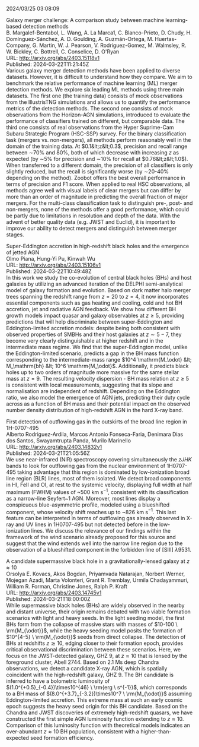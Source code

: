 2024/03/25 03:08:09  

Galaxy merger challenge: A comparison study between machine
  learning-based detection methods  
B. Margalef-Bentabol, L. Wang, A. La Marca1, C. Blanco-Prieto, D. Chudy, H. Domínguez-Sánchez, A. D. Goulding, A. Guzmán-Ortega, M. Huertas-Company, G. Martin, W. J. Pearson, V. Rodriguez-Gomez, M. Walmsley, R. W. Bickley, C. Bottrell, C. Conselice, D. O'Ryan  
URL: http://arxiv.org/abs/2403.15118v1  
Published: 2024-03-22T11:21:45Z  
  Various galaxy merger detection methods have been applied to diverse datasets. However, it is difficult to understand how they compare. We aim to benchmark the relative performance of machine learning (ML) merger detection methods. We explore six leading ML methods using three main datasets. The first one (the training data) consists of mock observations from the IllustrisTNG simulations and allows us to quantify the performance metrics of the detection methods. The second one consists of mock observations from the Horizon-AGN simulations, introduced to evaluate the performance of classifiers trained on different, but comparable data. The third one consists of real observations from the Hyper Suprime-Cam Subaru Strategic Program (HSC-SSP) survey. For the binary classification task (mergers vs. non-mergers), all methods perform reasonably well in the domain of the training data. At $0.1&lt;z&lt;0.3$, precision and recall range between $\sim$70\% and 80\%, both of which decrease with increasing $z$ as expected (by $\sim$5\% for precision and $\sim$10\% for recall at $0.76&lt;z&lt;1.0$). When transferred to a different domain, the precision of all classifiers is only slightly reduced, but the recall is significantly worse (by $\sim$20-40\% depending on the method). Zoobot offers the best overall performance in terms of precision and F1 score. When applied to real HSC observations, all methods agree well with visual labels of clear mergers but can differ by more than an order of magnitude in predicting the overall fraction of major mergers. For the multi-class classification task to distinguish pre-, post- and non-mergers, none of the methods offer a good performance, which could be partly due to limitations in resolution and depth of the data. With the advent of better quality data (e.g. JWST and Euclid), it is important to improve our ability to detect mergers and distinguish between merger stages.   

Super-Eddington accretion in high-redshift black holes and the emergence
  of jetted AGN  
Olmo Piana, Hung-Yi Pu, Kinwah Wu  
URL: http://arxiv.org/abs/2403.15106v1  
Published: 2024-03-22T10:49:48Z  
  In this work we study the co-evolution of central black holes (BHs) and host galaxies by utilizing an advanced iteration of the DELPHI semi-analytical model of galaxy formation and evolution. Based on dark matter halo merger trees spanning the redshift range from $z=20$ to $z=4$, it now incorporates essential components such as gas heating and cooling, cold and hot BH accretion, jet and radiative AGN feedback. We show how different BH growth models impact quasar and galaxy observables at $z \geq 5$, providing predictions that will help discriminate between super-Eddington and Eddington-limited accretion models: despite being both consistent with observed properties of SMBHs and their host galaxies at $z \sim 5-7$, they become very clearly distinguishable at higher redshift and in the intermediate mass regime. We find that the super-Eddington model, unlike the Eddington-limited scenario, predicts a gap in the BH mass function corresponding to the intermediate-mass range $10^4 \mathrm{M_\odot} &lt; M_\mathrm{bh} &lt; 10^6 \mathrm{M_\odot}$. Additionally, it predicts black holes up to two orders of magnitude more massive for the same stellar mass at $z=9$. The resulting velocity dispersion - BH mass relation at $z \geq 5$ is consistent with local measurements, suggesting that its slope and normalisation are independent of redshift. Depending on the Eddington ratio, we also model the emergence of AGN jets, predicting their duty cycle across as a function of BH mass and their potential impact on the observed number density distribution of high-redshift AGN in the hard X-ray band.   

First detection of outflowing gas in the outskirts of the broad line
  region in 1H-0707-495  
Alberto Rodriguez-Ardila, Marcos Antonio Fonseca-Faria, Denimara Dias dos Santos, Swayamtrupta Panda, Murilo Marinello  
URL: http://arxiv.org/abs/2403.14832v1  
Published: 2024-03-21T21:05:56Z  
  We use near-infrared (NIR) spectroscopy covering simultaneously the $zJHK$ bands to look for outflowing gas from the nuclear environment of 1H0707-495 taking advantage that this region is dominated by low-ionization broad line region (BLR) lines, most of them isolated. We detect broad components in HI, FeII and OI, at rest to the systemic velocity, displaying full width at half maximum (FWHM) values of ~500 km s$^{-1}$, consistent with its classification as a narrow-line Seyfert~1 AGN. Moreover, most lines display a conspicuous blue-asymmetric profile, modeled using a blueshifted component, whose velocity shift reaches up to ~826 km s$^{-1}$. This last feature can be interpreted in terms of outflowing gas already observed in X-ray and UV lines in 1H0707-495 but not detected before in the low-ionization lines. We discuss the relevance of our findings within the framework of the wind scenario already proposed for this source and suggest that the wind extends well into the narrow line region due to the observation of a blueshifted component in the forbidden line of [SIII] $\lambda$9531.   

A candidate supermassive black hole in a gravitationally-lensed galaxy
  at $z\approx10$  
Orsolya E. Kovacs, Akos Bogdan, Priyamvada Natarajan, Norbert Werner, Mojegan Azadi, Marta Volonteri, Grant R. Tremblay, Urmila Chadayammuri, William R. Forman, Christine Jones, Ralph P. Kraft  
URL: http://arxiv.org/abs/2403.14745v1  
Published: 2024-03-21T18:00:00Z  
  While supermassive black holes (BHs) are widely observed in the nearby and distant universe, their origin remains debated with two viable formation scenarios with light and heavy seeds. In the light seeding model, the first BHs form from the collapse of massive stars with masses of $10-100 \ \rm{M_{\odot}}$, while the heavy seeding model posits the formation of $10^{4-5} \ \rm{M_{\odot}}$ seeds from direct collapse. The detection of BHs at redshifts $z\gtrsim10$, edging closer to their formation epoch, provides critical observational discrimination between these scenarios. Here, we focus on the JWST-detected galaxy, GHZ 9, at $z\approx10$ that is lensed by the foreground cluster, Abell 2744. Based on 2.1 Ms deep Chandra observations, we detect a candidate X-ray AGN, which is spatially coincident with the high-redshift galaxy, GHZ 9. The BH candidate is inferred to have a bolometric luminosity of $(1.0^{+0.5}_{-0.4})\times10^{46} \ \rm{erg \ s^{-1}}$, which corresponds to a BH mass of $(8.0^{+3.7}_{-3.2})\times10^7 \ \rm{M_{\odot}}$ assuming Eddington-limited accretion. This extreme mass at such an early cosmic epoch suggests the heavy seed origin for this BH candidate. Based on the Chandra and JWST discoveries of extremely high-redshift quasars, we have constructed the first simple AGN luminosity function extending to $z\approx10$. Comparison of this luminosity function with theoretical models indicates an over-abundant $z\approx10$ BH population, consistent with a higher-than-expected seed formation efficiency.   

